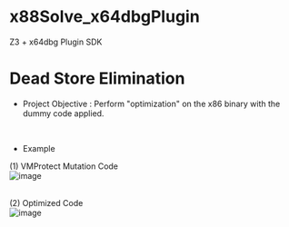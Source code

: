 # x88Solve_x64dbgPlugin
Z3 + x64dbg Plugin SDK

# Dead Store Elimination
- Project Objective : Perform "optimization" on the x86 binary with the dummy code applied.<br>
<br>

- Example<br>

(1) VMProtect Mutation Code<br>
![image](https://github.com/DoubleS1405/x86_Optimizing/assets/15829327/ad1eb2fd-44e9-40b7-bb43-a50554cd8efb)<br><br>

(2) Optimized Code <br>
![image](https://github.com/DoubleS1405/x86_Optimizing/assets/15829327/691a1703-4d8c-40d1-88f4-3089e73827e0)<br><br>

<br>
